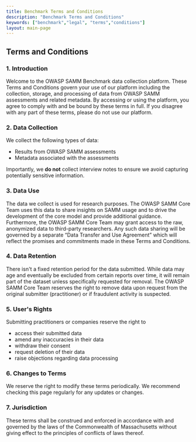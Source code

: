 ```yaml
---
title: Benchmark Terms and Conditions
description: "Benchmark Terms and Conditions"
keywords: ["benchmark","legal", "terms","conditions"]
layout: main-page
---
```



## Terms and Conditions

### 1. Introduction 

Welcome to the OWASP SAMM Benchmark data collection platform. These Terms and Conditions govern your use of our platform including the collection, storage, and processing of data from OWASP SAMM assessments and related metadata.
By accessing or using the platform, you agree to comply with and be bound by these terms in full. If you disagree with any part of these terms, please do not use our platform.

### 2. Data Collection

We collect the following types of data:
* Results from OWASP SAMM assessments
* Metadata associated with the assessments

Importantly, we **do not** collect interview notes to ensure we avoid capturing potentially sensitive information.

### 3. Data Use

The data we collect is used for research purposes. The OWASP SAMM Core Team uses this data to share insights on SAMM usage and to drive the development of the core model and provide additional guidance.
Furthermore, the OWASP SAMM Core Team may grant access to the raw, anonymized data to third-party researchers. Any such data sharing will be governed by a separate “Data Transfer and Use Agreement” which will reflect the promises and commitments made in these Terms and Conditions.

### 4. Data Retention

There isn't a fixed retention period for the data submitted. While data may age and eventually be excluded from certain reports over time, it will remain part of the dataset unless specifically requested for removal.
The OWASP SAMM Core Team reserves the right to remove data upon request from the original submitter (practitioner) or if fraudulent activity is suspected.

### 5. User's Rights

Submitting practitioners or companies reserve the right to  
* access their submitted data
* amend any inaccuracies in their data
* withdraw their consent
* request deletion of their data
* raise objections regarding data processing

### 6. Changes to Terms

We reserve the right to modify these terms periodically. We recommend checking this page regularly for any updates or changes.

### 7. Jurisdiction

These terms shall be construed and enforced in accordance with and governed by the laws of the Commonwealth of Massachusetts without giving effect to the principles of conflicts of laws thereof.
